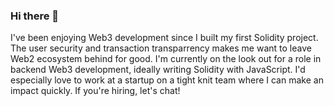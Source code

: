 ### Hi there 👋

I've been enjoying Web3 development since I built my first Solidity project. The user security and transaction transparrency makes me want to leave Web2 ecosystem behind for good.
I'm currently on the look out for a role in backend Web3 development, ideally writing Solidity with JavaScript. I'd especially love to work at a startup on a tight knit team where I can make an impact quickly. If you're hiring, let's chat!
<!--
**junaid5598/junaid5598** is a ✨ _special_ ✨ repository because its `README.md` (this file) appears on your GitHub profile.

Here are some ideas to get you started:

- 🔭 I’m currently working on ...
- 🌱 I’m currently learning ...
- 👯 I’m looking to collaborate on ...
- 🤔 I’m looking for help with ...
- 💬 Ask me about ...
- 📫 How to reach me: ...
- 😄 Pronouns: ...
- ⚡ Fun fact: ...
-->
